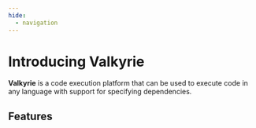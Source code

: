 ```yaml
---
hide:
  - navigation
---
```


# Introducing Valkyrie

**Valkyrie** is a code execution platform that can be used to execute code in any language with support for specifying dependencies.

## Features
